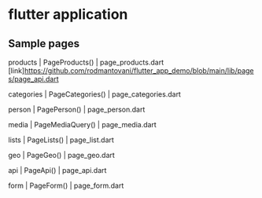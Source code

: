 # flutter application

## Sample pages

products | PageProducts() | page_products.dart  [link]<https://github.com/rodmantovani/flutter_app_demo/blob/main/lib/pages/page_api.dart>
  
categories | PageCategories() | page_categories.dart
  
person | PagePerson() | page_person.dart

media | PageMediaQuery() | page_media.dart
  
lists | PageLists() | page_list.dart

geo | PageGeo() | page_geo.dart
  
api | PageApi() | page_api.dart
  
form | PageForm() | page_form.dart
